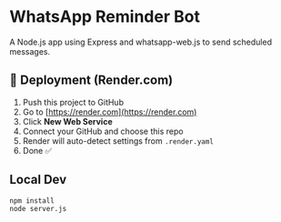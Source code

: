 # WhatsApp Reminder Bot

A Node.js app using Express and whatsapp-web.js to send scheduled messages.

## 🚀 Deployment (Render.com)

1. Push this project to GitHub
2. Go to [https://render.com](https://render.com)
3. Click **New Web Service**
4. Connect your GitHub and choose this repo
5. Render will auto-detect settings from `.render.yaml`
6. Done ✅

## Local Dev

```bash
npm install
node server.js
